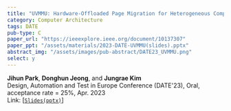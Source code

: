 ```yaml
---
title: "UVMMU: Hardware-Offloaded Page Migration for Heterogeneous Computing"
category: Computer Architecture
tags: DATE
pub-type: C
paper_url: "https://ieeexplore.ieee.org/document/10137307"
paper_ppt: "/assets/materials/2023-DATE-UVMMU(slides).pptx"
abstract_img: "/assets/images/pub-abstract/DATE23_UVMMU.png"
select: y
---
```


**Jihun Park**, **Donghun Jeong**, and **Jungrae Kim** <br>
Design, Automation and Test in Europe Conference (DATE'23), Oral, acceptance rate = 25%, Apr. 2023 <br>
Link: [[```Slides(pptx)```](https://github.com/scalable-arch/scalable-arch.github.io/raw/main/assets/materials/2023-DATE-UVMMU(slides).pptx)]
